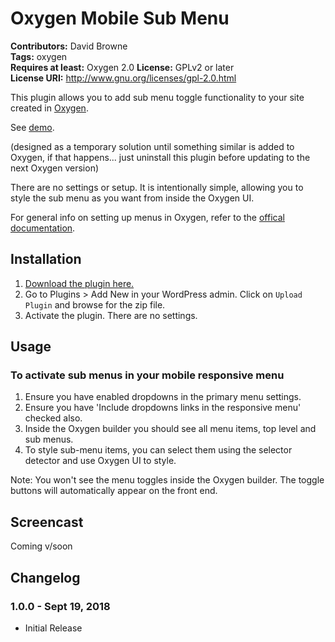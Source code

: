 # Oxygen Mobile Sub Menu #
**Contributors:** David Browne  
**Tags:** oxygen  
**Requires at least:** Oxygen 2.0
**License:** GPLv2 or later  
**License URI:** http://www.gnu.org/licenses/gpl-2.0.html

This plugin allows you to add sub menu toggle functionality to your site created in [Oxygen](http://oxygenbuilder.com/).

See [demo](https://demo.wplit.com/oxygen-mobile-menu/).

(designed as a temporary solution until something similar is added to Oxygen, if that happens... just uninstall this plugin before updating to the next Oxygen version)

There are no settings or setup. It is intentionally simple, allowing you to style the sub menu as you want from inside the Oxygen UI.

For general info on setting up menus in Oxygen, refer to the [offical documentation](https://oxygenbuilder.com/documentation/builder-elements/menu/).
 

## Installation ##

1. [Download the plugin here.](https://github.com/wplit/Oxygen-Mobile-Sub-Menu/archive/master.zip)
2. Go to Plugins > Add New in your WordPress admin. Click on `Upload Plugin` and browse for the zip file.
3. Activate the plugin. There are no settings.

## Usage ##

### To activate sub menus in your mobile responsive menu

1. Ensure you have enabled dropdowns in the primary menu settings.
2. Ensure you have 'Include dropdowns links in the responsive menu' checked also.
3. Inside the Oxygen builder you should see all menu items, top level and sub menus.
4. To style sub-menu items, you can select them using the selector detector and use Oxygen UI to style.

Note: You won't see the menu toggles inside the Oxygen builder. The toggle buttons will automatically appear on the front end.

## Screencast ##

Coming v/soon

## Changelog ##

### 1.0.0 - Sept 19, 2018 ###
* Initial Release
